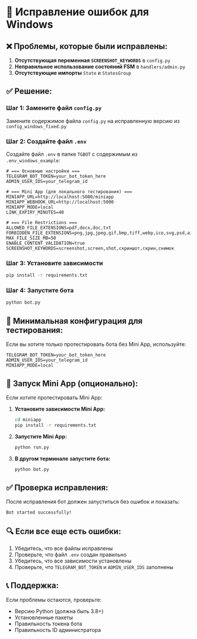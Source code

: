 # 🔧 Исправление ошибок для Windows

## ❌ Проблемы, которые были исправлены:

1. **Отсутствующая переменная `SCREENSHOT_KEYWORDS`** в `config.py`
2. **Неправильное использование состояний FSM** в `handlers/admin.py`
3. **Отсутствующие импорты** `State` и `StatesGroup`

## ✅ Решение:

### **Шаг 1: Замените файл `config.py`**

Замените содержимое файла `config.py` на исправленную версию из `config_windows_fixed.py`

### **Шаг 2: Создайте файл `.env`**

Создайте файл `.env` в папке `TGBOT` с содержимым из `.env_windows_example`:

```env
# === Основные настройки ===
TELEGRAM_BOT_TOKEN=your_bot_token_here
ADMIN_USER_IDS=your_telegram_id

# === Mini App (для локального тестирования) ===
MINIAPP_URL=http://localhost:5000/miniapp
MINIAPP_WEBHOOK_URL=http://localhost:5000
MINIAPP_MODE=local
LINK_EXPIRY_MINUTES=40

# === File Restrictions ===
ALLOWED_FILE_EXTENSIONS=pdf,docx,doc,txt
FORBIDDEN_FILE_EXTENSIONS=png,jpg,jpeg,gif,bmp,tiff,webp,ico,svg,psd,ai,sketch
MAX_FILE_SIZE_MB=50
ENABLE_CONTENT_VALIDATION=true
SCREENSHOT_KEYWORDS=screenshot,screen,shot,скриншот,скрин,снимок
```

### **Шаг 3: Установите зависимости**

```cmd
pip install -r requirements.txt
```

### **Шаг 4: Запустите бота**

```cmd
python bot.py
```

## 🎯 Минимальная конфигурация для тестирования:

Если вы хотите только протестировать бота без Mini App, используйте:

```env
TELEGRAM_BOT_TOKEN=your_bot_token_here
ADMIN_USER_IDS=your_telegram_id
MINIAPP_MODE=local
```

## 🚀 Запуск Mini App (опционально):

Если хотите протестировать Mini App:

1. **Установите зависимости Mini App:**
   ```cmd
   cd miniapp
   pip install -r requirements.txt
   ```

2. **Запустите Mini App:**
   ```cmd
   python run.py
   ```

3. **В другом терминале запустите бота:**
   ```cmd
   python bot.py
   ```

## ✅ Проверка исправления:

После исправления бот должен запуститься без ошибок и показать:

```
Bot started successfully!
```

## 🔍 Если все еще есть ошибки:

1. Убедитесь, что все файлы исправлены
2. Проверьте, что файл `.env` создан правильно
3. Убедитесь, что все зависимости установлены
4. Проверьте, что `TELEGRAM_BOT_TOKEN` и `ADMIN_USER_IDS` заполнены

## 📞 Поддержка:

Если проблемы остаются, проверьте:
- Версию Python (должна быть 3.8+)
- Установленные пакеты
- Правильность токена бота
- Правильность ID администратора